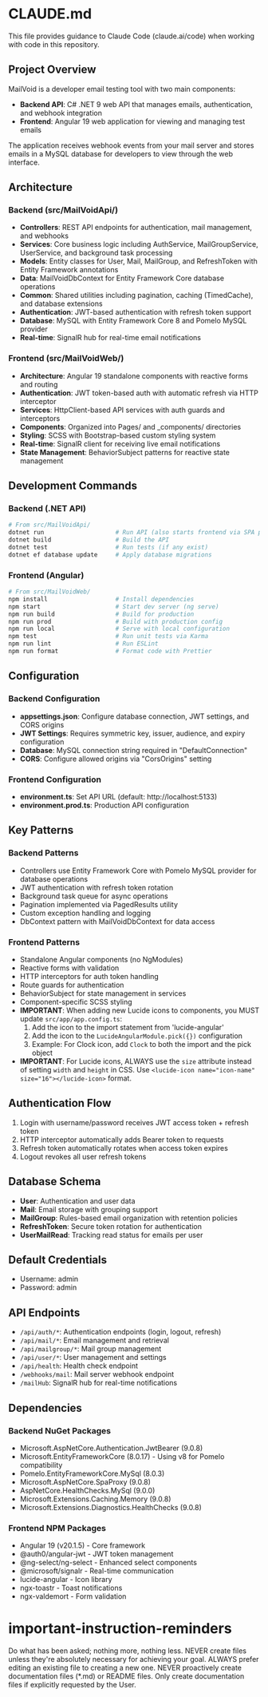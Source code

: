 # CLAUDE.md

This file provides guidance to Claude Code (claude.ai/code) when working with code in this repository.

## Project Overview

MailVoid is a developer email testing tool with two main components:
- **Backend API**: C# .NET 9 web API that manages emails, authentication, and webhook integration
- **Frontend**: Angular 19 web application for viewing and managing test emails

The application receives webhook events from your mail server and stores emails in a MySQL database for developers to view through the web interface.

## Architecture

### Backend (src/MailVoidApi/)
- **Controllers**: REST API endpoints for authentication, mail management, and webhooks
- **Services**: Core business logic including AuthService, MailGroupService, UserService, and background task processing
- **Models**: Entity classes for User, Mail, MailGroup, and RefreshToken with Entity Framework annotations
- **Data**: MailVoidDbContext for Entity Framework Core database operations
- **Common**: Shared utilities including pagination, caching (TimedCache), and database extensions
- **Authentication**: JWT-based authentication with refresh token support
- **Database**: MySQL with Entity Framework Core 8 and Pomelo MySQL provider
- **Real-time**: SignalR hub for real-time email notifications

### Frontend (src/MailVoidWeb/)
- **Architecture**: Angular 19 standalone components with reactive forms and routing
- **Authentication**: JWT token-based auth with automatic refresh via HTTP interceptor
- **Services**: HttpClient-based API services with auth guards and interceptors
- **Components**: Organized into Pages/ and _components/ directories
- **Styling**: SCSS with Bootstrap-based custom styling system
- **Real-time**: SignalR client for receiving live email notifications
- **State Management**: BehaviorSubject patterns for reactive state management

## Development Commands

### Backend (.NET API)
```bash
# From src/MailVoidApi/
dotnet run                    # Run API (also starts frontend via SPA proxy)
dotnet build                  # Build the API
dotnet test                   # Run tests (if any exist)
dotnet ef database update     # Apply database migrations
```

### Frontend (Angular)
```bash
# From src/MailVoidWeb/
npm install                   # Install dependencies
npm start                     # Start dev server (ng serve)
npm run build                 # Build for production
npm run prod                  # Build with production config
npm run local                 # Serve with local configuration
npm test                      # Run unit tests via Karma
npm run lint                  # Run ESLint
npm run format                # Format code with Prettier
```

## Configuration

### Backend Configuration
- **appsettings.json**: Configure database connection, JWT settings, and CORS origins
- **JWT Settings**: Requires symmetric key, issuer, audience, and expiry configuration
- **Database**: MySQL connection string required in "DefaultConnection"
- **CORS**: Configure allowed origins via "CorsOrigins" setting

### Frontend Configuration
- **environment.ts**: Set API URL (default: http://localhost:5133)
- **environment.prod.ts**: Production API configuration

## Key Patterns

### Backend Patterns
- Controllers use Entity Framework Core with Pomelo MySQL provider for database operations
- JWT authentication with refresh token rotation
- Background task queue for async operations
- Pagination implemented via PagedResults<T> utility
- Custom exception handling and logging
- DbContext pattern with MailVoidDbContext for data access

### Frontend Patterns
- Standalone Angular components (no NgModules)
- Reactive forms with validation
- HTTP interceptors for auth token handling
- Route guards for authentication
- BehaviorSubject for state management in services
- Component-specific SCSS styling
- **IMPORTANT**: When adding new Lucide icons to components, you MUST update `src/app/app.config.ts`:
  1. Add the icon to the import statement from 'lucide-angular'
  2. Add the icon to the `LucideAngularModule.pick({})` configuration
  3. Example: For Clock icon, add `Clock` to both the import and the pick object
- **IMPORTANT**: For Lucide icons, ALWAYS use the `size` attribute instead of setting `width` and `height` in CSS. Use `<lucide-icon name="icon-name" size="16"></lucide-icon>` format.

## Authentication Flow
1. Login with username/password receives JWT access token + refresh token
2. HTTP interceptor automatically adds Bearer token to requests
3. Refresh token automatically rotates when access token expires
4. Logout revokes all user refresh tokens

## Database Schema
- **User**: Authentication and user data
- **Mail**: Email storage with grouping support
- **MailGroup**: Rules-based email organization with retention policies
- **RefreshToken**: Secure token rotation for authentication
- **UserMailRead**: Tracking read status for emails per user

## Default Credentials
- Username: admin
- Password: admin

## API Endpoints
- `/api/auth/*`: Authentication endpoints (login, logout, refresh)
- `/api/mail/*`: Email management and retrieval
- `/api/mailgroup/*`: Mail group management
- `/api/user/*`: User management and settings
- `/api/health`: Health check endpoint
- `/webhooks/mail`: Mail server webhook endpoint
- `/mailHub`: SignalR hub for real-time notifications

## Dependencies

### Backend NuGet Packages
- Microsoft.AspNetCore.Authentication.JwtBearer (9.0.8)
- Microsoft.EntityFrameworkCore (8.0.17) - Using v8 for Pomelo compatibility
- Pomelo.EntityFrameworkCore.MySql (8.0.3)
- Microsoft.AspNetCore.SpaProxy (9.0.8)
- AspNetCore.HealthChecks.MySql (9.0.0)
- Microsoft.Extensions.Caching.Memory (9.0.8)
- Microsoft.Extensions.Diagnostics.HealthChecks (9.0.8)

### Frontend NPM Packages
- Angular 19 (v20.1.5) - Core framework
- @auth0/angular-jwt - JWT token management
- @ng-select/ng-select - Enhanced select components
- @microsoft/signalr - Real-time communication
- lucide-angular - Icon library
- ngx-toastr - Toast notifications
- ngx-valdemort - Form validation

# important-instruction-reminders
Do what has been asked; nothing more, nothing less.
NEVER create files unless they're absolutely necessary for achieving your goal.
ALWAYS prefer editing an existing file to creating a new one.
NEVER proactively create documentation files (*.md) or README files. Only create documentation files if explicitly requested by the User.
